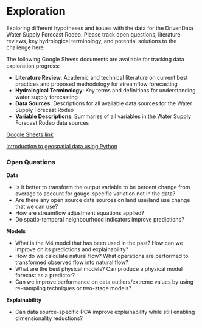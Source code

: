 # Exploration

Exploring different hypotheses and issues with the data for the DrivenData Water Supply Forecast Rodeo. Please track open questions, literature reviews, key hydrological terminology, and potential solutions to the challenge here.

The following Google Sheets documents are available for tracking data exploration progress:
- **Literature Review**: Academic and technical literature on current best practices and proposed methodology for streamflow forecasting
- **Hydrological Terminology**: Key terms and definitions for understanding water supply forecasting
- **Data Sources**: Descriptions for all available data sources for the Water Supply Forecast Rodeo
- **Variable Descriptions**: Summaries of all variables in the Water Supply Forecast Rodeo data sources

[Google Sheets link](https://docs.google.com/spreadsheets/d/1bqkxBPs88jt1aW8on0KQWt8KL3NOCux4M1tsnmY-UOA/edit?usp=sharing)

[Introduction to geospatial data using Python](https://developer.ibm.com/learningpaths/data-analysis-using-python/introduction-to-geospatial-data-using-python)

### Open Questions

**Data**
- Is it better to transform the output variable to be percent change from average to account for gauge-specific variation not in the data?
- Are there any open source data sources on land use/land use change that we can use?
- How are streamflow adjustment equations applied?
- Do spatio-temporal neighbourhood indicators improve predictions?

**Models**
- What is the M4 model that has been used in the past? How can we improve on its predictions and explainability?
- How do we calculate natural flow? What operations are performed to transformed observed flow into natural flow?
- What are the best physical models? Can produce a physical model forecast as a predictor?
- Can we improve performance on data outliers/extreme values by using re-sampling techniques or two-stage models?

**Explainability**
- Can data source-specific PCA improve explainability while still enabling dimensionality reductions?
